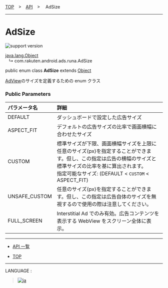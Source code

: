 [TOP](/README.md#top)　>　[API](./README.md)　>　 AdSize

---

# AdSize

![support version](http://img.shields.io/badge/runa-1.0.0+-blueviolet.svg?style=flat)

[java.lang.Object](https://developer.android.com/reference/java/lang/Object.html)<br>
&nbsp;&nbsp;&nbsp;↳&nbsp;com.rakuten.android.ads.runa.AdSize

public enum class **AdSize** extends [Object](https://developer.android.com/reference/java/lang/Object.html)<br>

[AdView](./AdView.md)のサイズを定義するための enum クラス

### Public Parameters

| パラメータ名  | 詳細                                                                                                                                                                                                              |
| :------------ | :---------------------------------------------------------------------------------------------------------------------------------------------------------------------------------------------------------------- |
| DEFAULT       | ダッシュボードで設定した広告サイズ                                                                                                                                                                                |
| ASPECT_FIT    | デフォルトの広告サイズの比率で画面横幅に合わせたサイズ                                                                                                                                                            |
| CUSTOM        | 標準サイズが下限、画面横幅サイズを上限に任意のサイズ(px)を指定することができます。但し、この指定は広告の横幅のサイズと標準サイズの比率を基に算出されます。<br>指定可能なサイズ: (DEFAULT < `CUSTOM` < ASPECT_FIT) |
| UNSAFE_CUSTOM | 任意のサイズ(px)を指定することができます。但し、この指定は広告自体のサイズを無視するので使用の際は注意してください。                                                                                              |
| FULL_SCREEN   | Interstitial Ad でのみ有効。広告コンテンツを表示する WebView をスクリーン全体に表示。                                                                                                                             |

---

- [API 一覧](./README.md)

- [TOP](../#top)

---

LANGUAGE :

> [![ja](/doc/img/lang/ja.png)](/doc/api/AdSize.md)
